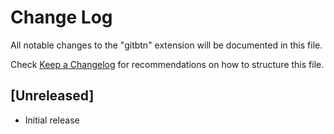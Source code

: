 # Change Log

All notable changes to the "gitbtn" extension will be documented in this file.

Check [Keep a Changelog](http://keepachangelog.com/) for recommendations on how to structure this file.

## [Unreleased]

- Initial release